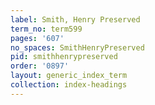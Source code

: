 ```yaml
---
label: Smith, Henry Preserved
term_no: term599
pages: '607'
no_spaces: SmithHenryPreserved
pid: smithhenrypreserved
order: '0897'
layout: generic_index_term
collection: index-headings
---
```

